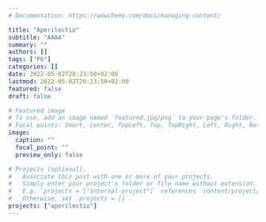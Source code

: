 ```yaml
---
# Documentation: https://wowchemy.com/docs/managing-content/

title: "Aperilectio"
subtitle: "AAAA"
summary: ""
authors: []
tags: ["PG"]
categories: []
date: 2022-05-02T20:23:50+02:00
lastmod: 2022-05-02T20:23:50+02:00
featured: false
draft: false

# Featured image
# To use, add an image named `featured.jpg/png` to your page's folder.
# Focal points: Smart, Center, TopLeft, Top, TopRight, Left, Right, BottomLeft, Bottom, BottomRight.
image:
  caption: ""
  focal_point: ""
  preview_only: false

# Projects (optional).
#   Associate this post with one or more of your projects.
#   Simply enter your project's folder or file name without extension.
#   E.g. `projects = ["internal-project"]` references `content/project/deep-learning/index.md`.
#   Otherwise, set `projects = []`.
projects: ["aperilectio"]
---
```


